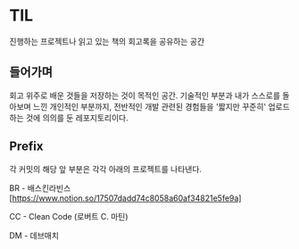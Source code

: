 # TIL
진행하는 프로젝트나 읽고 있는 책의 회고록을 공유하는 공간

## 들어가며
회고 위주로 배운 것들을 저장하는 것이 목적인 공간.
기술적인 부분과 내가 스스로를 돌아보며 느낀 개인적인 부분까지, 전반적인 개발 관련된 경험들을
'짧지만 꾸준히' 업로드하는 것에 의의를 둔 레포지토리이다.

## Prefix
각 커밋의 해당 앞 부분은 각각 아래의 프로젝트를 나타낸다.   

BR - 배스킨라빈스
[https://www.notion.so/17507dadd74c8058a60af34821e5fe9a]

CC - Clean Code (로버트 C. 마틴)

DM - 데브매치
